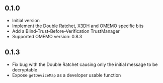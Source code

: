 ## 0.1.0

- Initial version
- Implement the Double Ratchet, X3DH and OMEMO specific bits
- Add a Blind-Trust-Before-Verification TrustManager
- Supported OMEMO version: 0.8.3

## 0.1.3

- Fix bug with the Double Ratchet causing only the initial message to be decryptable
- Expose `getDeviceMap` as a developer usable function
